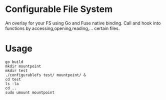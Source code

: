 # Configurable File System

An overlay for your FS using Go and Fuse native binding.
Call and hook into functions by accessing,opening,reading,... certain files.


# Usage

```
go build
mkdir mountpoint
mkdir test
./configurablefs test/ mountpoint/ &
cd test
ls -la
cd ..
sudo umount mountpoint
```